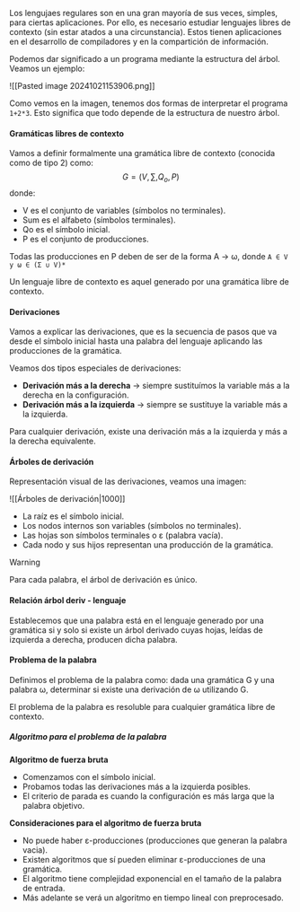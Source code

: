 Los lengujaes regulares son en una gran mayoría de sus veces, simples, para ciertas aplicaciones. Por ello, es necesario estudiar lenguajes libres de contexto (sin estar atados a una circunstancia). Estos tienen aplicaciones en el desarrollo de compiladores y en la compartición de información.

Podemos dar significado a un programa mediante la estructura del árbol. Veamos un ejemplo:

![[Pasted image 20241021153906.png]]

Como vemos en la imagen, tenemos dos formas de interpretar el programa `1+2*3`. Esto significa que todo depende de la estructura de nuestro árbol.

#### Gramáticas libres de contexto

Vamos a definir formalmente una gramática libre de contexto (conocida como de tipo 2) como:
$$G=(V, \sum, Q_o, P)$$
donde:

- V es el conjunto de variables (símbolos no terminales).
- Sum es el alfabeto (símbolos terminales).
- Qo es el símbolo inicial.
- P es el conjunto de producciones.

Todas las producciones en P deben de ser de la forma A -> ω, donde `A ∈ V y ω ∈ (Σ ∪ V)*`

Un lenguaje libre de contexto es aquel generado por una gramática libre de contexto. 

#### Derivaciones 

Vamos a explicar las derivaciones, que es la secuencia de pasos que va desde el símbolo inicial hasta una palabra del lenguaje aplicando las producciones de la gramática.

Veamos dos tipos especiales de derivaciones:
- **Derivación más a la derecha** -> siempre sustituímos la variable más a la derecha en la configuración. 
- **Derivación más a la izquierda** -> siempre se sustituye la variable más a la izquierda. 

Para cualquier derivación, existe una derivación más a la izquierda y más a la derecha equivalente.

#### Árboles de derivación

Representación visual de las derivaciones, veamos una imagen:

![[Árboles de derivación|1000]]

- La raíz es el símbolo inicial.
- Los nodos internos son variables (símbolos no terminales).
- Las hojas son símbolos terminales o ε (palabra vacía).
- Cada nodo y sus hijos representan una producción de la gramática.

>[!WARNING] 
>Para cada palabra, el árbol de derivación es único.

#### Relación árbol deriv - lenguaje

Establecemos que una palabra está en el lenguaje generado por una gramática si y solo si existe un árbol derivado cuyas hojas, leídas de izquierda a derecha, producen dicha palabra.

#### Problema de la palabra 

Definimos el problema de la palabra como: dada una gramática G y una palabra ω, determinar si existe una derivación de ω utilizando G.

El problema de la palabra es resoluble para cualquier gramática libre de contexto.

##### Algoritmo para el problema de la palabra

**Algoritmo de fuerza bruta**
- Comenzamos con el símbolo inicial.
- Probamos todas las derivaciones más a la izquierda posibles.
- El criterio de parada es cuando la configuración es más larga que la palabra objetivo. 

**Consideraciones para el algoritmo de fuerza bruta**
- No puede haber ε-producciones (producciones que generan la palabra vacia).
- Existen algoritmos que sí pueden eliminar ε-producciones de una gramática.
- El algoritmo tiene complejidad exponencial en el tamaño de la palabra de entrada. 
- Más adelante se verá un algoritmo en tiempo lineal con preprocesado.
